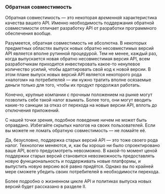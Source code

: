 ### Обратная совместимость

Обратная совместимость — это некоторая _временна́я_ характеристика качества вашего API. Именно необходимость поддержания обратной совместимости отличает разработку API от разработки программного обеспечения вообще.

Разумеется, обратная совместимость не абсолютна. В некоторых предметных областях выпуск новых обратно несовместимых версий API является вполне рутинной процедурой. Тем не менее, каждый раз, когда выпускается новая обратно несовместимая версия API, всем разработчикам приходится инвестировать какое-то ненулевое количество усилий, чтобы адаптировать свой код к новой версии. В этом плане выпуск новых версий API является некоторого рода «налогом» на потребителей — им нужно тратить вполне осязаемые деньги только для того, чтобы их продукт продолжал работать.

Конечно, крупные компании с прочным положением на рынке могут позволить себе такой налог взымать. Более того, они могут вводить какие-то санкции за отказ от перехода на новые версии API, вплоть до отключения приложений.

С нашей точки зрения, подобное поведение ничем не может быть оправдано. Избегайте скрытых налогов на своих пользователей. Если вы можете не ломать обратную совместимость — не ломайте её.

Да, безусловно, поддержка старых версий API — это тоже своего рода налог. Технологии меняются, и, как бы хорошо ни было спроектировано ваше API, всего предусмотреть невозможно. В какой-то момент ценой поддержки старых версий становится невозможность предоставлять новую функциональность и поддерживать новые платформы, и выпустить новую версию всё равно придётся. Однако вы по крайней мере сможете убедить своих потребителей в необходимости перехода.

Более подробно о жизненном цикле API и политиках выпуска новых версий будет рассказано в разделе II.